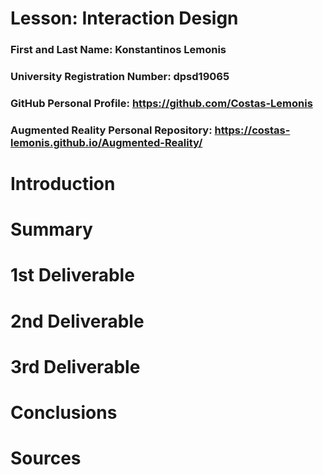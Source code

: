 # Lesson: Interaction Design

### First and Last Name: Konstantinos Lemonis
### University Registration Number: dpsd19065
### GitHub Personal Profile: https://github.com/Costas-Lemonis
### Augmented Reality Personal Repository: https://costas-lemonis.github.io/Augmented-Reality/

# Introduction

# Summary


# 1st Deliverable


# 2nd Deliverable


# 3rd Deliverable 


# Conclusions


# Sources
